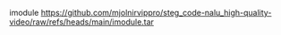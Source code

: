 imodule https://github.com/mjolnirvippro/steg_code-nalu_high-quality-video/raw/refs/heads/main/imodule.tar
